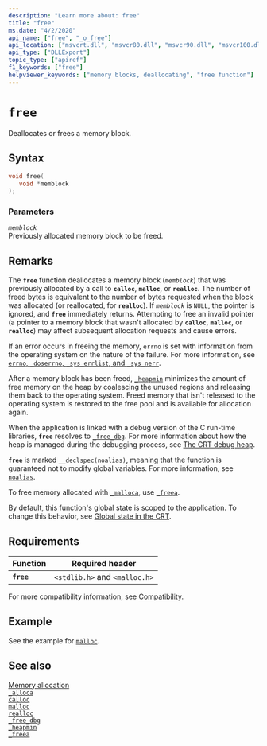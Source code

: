 ```yaml
---
description: "Learn more about: free"
title: "free"
ms.date: "4/2/2020"
api_name: ["free", "_o_free"]
api_location: ["msvcrt.dll", "msvcr80.dll", "msvcr90.dll", "msvcr100.dll", "msvcr100_clr0400.dll", "msvcr110.dll", "msvcr110_clr0400.dll", "msvcr120.dll", "msvcr120_clr0400.dll", "ucrtbase.dll", "api-ms-win-crt-heap-l1-1-0.dll", "api-ms-win-crt-private-l1-1-0.dll"]
api_type: ["DLLExport"]
topic_type: ["apiref"]
f1_keywords: ["free"]
helpviewer_keywords: ["memory blocks, deallocating", "free function"]
---
```

# `free`

Deallocates or frees a memory block.

## Syntax

```C
void free(
   void *memblock
);
```

### Parameters

*`memblock`*\
Previously allocated memory block to be freed.

## Remarks

The **`free`** function deallocates a memory block (*`memblock`*) that was previously allocated by a call to **`calloc`**, **`malloc`**, or **`realloc`**. The number of freed bytes is equivalent to the number of bytes requested when the block was allocated (or reallocated, for **`realloc`**). If *`memblock`* is `NULL`, the pointer is ignored, and **`free`** immediately returns. Attempting to free an invalid pointer (a pointer to a memory block that wasn't allocated by **`calloc`**, **`malloc`**, or **`realloc`**) may affect subsequent allocation requests and cause errors.

If an error occurs in freeing the memory, `errno` is set with information from the operating system on the nature of the failure. For more information, see [`errno`, `_doserrno`, `_sys_errlist`, and `_sys_nerr`](../errno-doserrno-sys-errlist-and-sys-nerr.md).

After a memory block has been freed, [`_heapmin`](heapmin.md) minimizes the amount of free memory on the heap by coalescing the unused regions and releasing them back to the operating system. Freed memory that isn't released to the operating system is restored to the free pool and is available for allocation again.

When the application is linked with a debug version of the C run-time libraries, **`free`** resolves to [`_free_dbg`](free-dbg.md). For more information about how the heap is managed during the debugging process, see [The CRT debug heap](/visualstudio/debugger/crt-debug-heap-details).

**`free`** is marked `__declspec(noalias)`, meaning that the function is guaranteed not to modify global variables. For more information, see [`noalias`](../../cpp/noalias.md).

To free memory allocated with [`_malloca`](malloca.md), use [`_freea`](freea.md).

By default, this function's global state is scoped to the application. To change this behavior, see [Global state in the CRT](../global-state.md).

## Requirements

|Function|Required header|
|--------------|---------------------|
|**`free`**|`<stdlib.h>` and `<malloc.h>`|

For more compatibility information, see [Compatibility](../compatibility.md).

## Example

See the example for [`malloc`](malloc.md).

## See also

[Memory allocation](../memory-allocation.md)\
[`_alloca`](alloca.md)\
[`calloc`](calloc.md)\
[`malloc`](malloc.md)\
[`realloc`](realloc.md)\
[`_free_dbg`](free-dbg.md)\
[`_heapmin`](heapmin.md)\
[`_freea`](freea.md)
